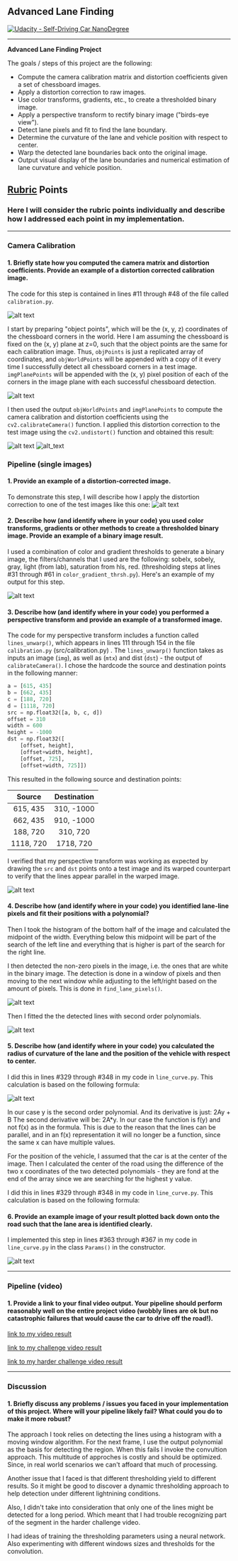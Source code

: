 ## Advanced Lane Finding
[![Udacity - Self-Driving Car NanoDegree](https://s3.amazonaws.com/udacity-sdc/github/shield-carnd.svg)](http://www.udacity.com/drive)

---

**Advanced Lane Finding Project**

The goals / steps of this project are the following:

* Compute the camera calibration matrix and distortion coefficients given a set of chessboard images.
* Apply a distortion correction to raw images.
* Use color transforms, gradients, etc., to create a thresholded binary image.
* Apply a perspective transform to rectify binary image ("birds-eye view").
* Detect lane pixels and fit to find the lane boundary.
* Determine the curvature of the lane and vehicle position with respect to center.
* Warp the detected lane boundaries back onto the original image.
* Output visual display of the lane boundaries and numerical estimation of lane curvature and vehicle position.

[//]: # (Image References)

[calib_input]: ./camera_cal/calibration7.jpg "Distroted"
[calib_iden]: ./output_images/calibration/calibration7.jpg "Checkerboxes identified"
[calib_warp]: ./output_images/unwarped/calibration7.jpg "Warped"
[calib_undist]: ./output_images/undistorted/calibration7.jpg "Undistored"
[pipeline_undist]: ./output_images/undistorted/test1.jpg "Pipeline Undistored"
[threshold]: ./output_images/threshold/test3.jpg "Thresholding"
[curvature]: ./examples/curvature_formula.svg "Curvature Radius Formula"
[image1]: ./examples/test1.png "Input"
[image1_thresh_transformed]: ./output_images/unwarped_thresh/test1.jpg
[image1_transformed]: ./output_images/lane_finding_pipeline/test1.jpg
[image2]: ./test_images/test1.jpg "Road Transformed"
[thresh_detected]: ./output_images/pipeline/test1.jpg "Histogram + sliding window"
[image3]: ./examples/binary_combo_example.jpg "Binary Example"
[image4]: ./examples/warped_straight_lines.jpg "Warp Example"
[image5]: ./examples/color_fit_lines.jpg "Fit Visual"
[image6]: ./examples/example_output.jpg "Output"
[video1]: ./project_video.mp4 "Video"

## [Rubric](https://review.udacity.com/#!/rubrics/571/view) Points

### Here I will consider the rubric points individually and describe how I addressed each point in my implementation.  

---

### Camera Calibration

#### 1. Briefly state how you computed the camera matrix and distortion coefficients. Provide an example of a distortion corrected calibration image.

The code for this step is contained in lines #11 through #48 of the file called `calibration.py`.  

![alt text][calib_input]

I start by preparing "object points", which will be the (x, y, z) coordinates of the chessboard corners in the world. Here I am assuming the chessboard is fixed on the (x, y) plane at z=0, such that the object points are the same for each calibration image.  Thus, `objPoints` is just a replicated array of coordinates, and `objWorldPoints` will be appended with a copy of it every time I successfully detect all chessboard corners in a test image.  `imgPlanePoints` will be appended with the (x, y) pixel position of each of the corners in the image plane with each successful chessboard detection.  

![alt text][calib_iden]

I then used the output `objWorldPoints` and `imgPlanePoints` to compute the camera calibration and distortion coefficients using the `cv2.calibrateCamera()` function.  I applied this distortion correction to the test image using the `cv2.undistort()` function and obtained this result: 

![alt text][calib_warp]
![alt_text][calib_undist]


### Pipeline (single images)

#### 1. Provide an example of a distortion-corrected image.

To demonstrate this step, I will describe how I apply the distortion correction to one of the test images like this one:
![alt text][pipeline_undist]

#### 2. Describe how (and identify where in your code) you used color transforms, gradients or other methods to create a thresholded binary image.  Provide an example of a binary image result.

I used a combination of color and gradient thresholds to generate a binary image, the filters/channels that I used are the following: sobelx, sobely, gray, light (from lab), saturation from hls, red. (thresholding steps at lines #31 through #61 in `color_gradient_thrsh.py`).  Here's an example of my output for this step.

![alt text][threshold]

#### 3. Describe how (and identify where in your code) you performed a perspective transform and provide an example of a transformed image.

The code for my perspective transform includes a function called `lines_unwarp()`, which appears in lines 111 through 154 in the file `calibration.py` (src/calibration.py) .  The `lines_unwarp()` function takes as inputs an image (`img`), as well as (`mtx`) and dist (`dst`) - the output of `calibrateCamera()`.  I chose the hardcode the source and destination points in the following manner:

```python
a = [615, 435]
b = [662, 435]
c = [188, 720]
d = [1118, 720]
src = np.float32([a, b, c, d])    
offset = 310
width = 600  
height = -1000  
dst = np.float32([
    [offset, height],
    [offset+width, height],
    [offset, 725],
    [offset+width, 725]])
```

This resulted in the following source and destination points:

| Source        | Destination   | 
|:-------------:|:-------------:| 
| 615, 435      | 310, -1000    |
| 662, 435      | 910, -1000    |
| 188, 720      | 310, 720      |
| 1118, 720     | 1718, 720     |

I verified that my perspective transform was working as expected by drawing the `src` and `dst` points onto a test image and its warped counterpart to verify that the lines appear parallel in the warped image.

![alt text][image1_thresh_transformed]

#### 4. Describe how (and identify where in your code) you identified lane-line pixels and fit their positions with a polynomial?

Then I took the histogram of the bottom half of the image and calculated the midpoint of the width.
Everything below this midpoint will be part of the search of the left line and everything that is higher is part of the search for the right line.

I then detected the non-zero pixels in the image, i.e. the ones that are white in the binary image. The detection is done in a window of pixels and then moving to the next window while adjusting to the left/right based on the amount of pixels. This is done in `find_lane_pixels()`.

![alt text][thresh_detected]

Then I fitted the the detected lines with second order polynomials.

![alt text][image5]

#### 5. Describe how (and identify where in your code) you calculated the radius of curvature of the lane and the position of the vehicle with respect to center.

I did this in lines #329 through #348 in my code in `line_curve.py`. This calculation is based on the following formula:

![alt text][curvature]

In our case y is the second order polynomial. And its derivative is just: 2Ay + B
The second derivative will be: 2A*y.
In our case the function is f(y) and not f(x) as in the formula. This is due to the reason that the lines can be parallel, and in an f(x) representation it will no longer be a function, since the same x can have multiple values. 

For the position of the vehicle, I assumed that the car is at the center of the image. Then I calculated the center of the road using the difference of the two x coordinates of the two detected polynomials - they are fond at the end of the array since we are searching for the highest y value.

I did this in lines #329 through #348 in my code in `line_curve.py`. This calculation is based on the following formula:

#### 6. Provide an example image of your result plotted back down onto the road such that the lane area is identified clearly.

I implemented this step in lines #363 through #367 in my code in `line_curve.py` in the class `Params()` in the constructor.

![alt text][image1_transformed]

---

### Pipeline (video)

#### 1. Provide a link to your final video output.  Your pipeline should perform reasonably well on the entire project video (wobbly lines are ok but no catastrophic failures that would cause the car to drive off the road!).

[link to my video result](./output_videos/project_video.mp4)

[link to my challenge video result](./output_videos/challenge_video.mp4)

[link to my harder challenge video result](./output_videos/harder_challenge_video.mp4)

---

### Discussion

#### 1. Briefly discuss any problems / issues you faced in your implementation of this project.  Where will your pipeline likely fail?  What could you do to make it more robust?

The approach I took relies on detecting the lines using a histogram with a moving window algorithm. For the next frame, I use the output polynomial as the basis for detecting the region. When this fails I invoke the convultion approach. This multitude of approches is costly and should be optimized. Since, in real world scenarios we can't affoard that much of processing.

Another issue that I faced is that different thresholding yield to different results. So it might be good to discover a dynamic thresholding approach to help detection under different lightnining conditions.

Also, I didn't take into consideration that only one of the lines might be detected for a long period. Which meant that I had trouble recognizing part of the segment in the harder challenge video.

I had ideas of training the thresholding parameters using a neural network. Also experimenting with different windows sizes and thresholds for the convolution.
